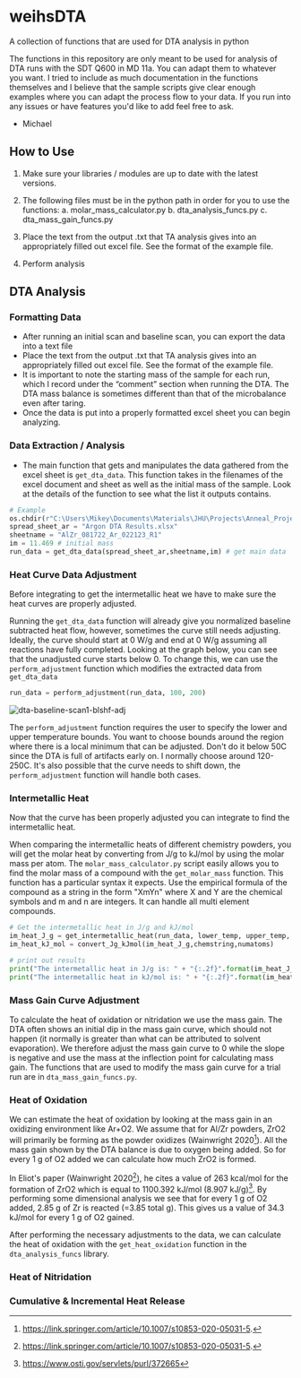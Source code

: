 # weihsDTA
A collection of functions that are used for DTA analysis in python

The functions in this repository are only meant to be used for analysis of DTA runs with the SDT Q600 in MD 11a.
You can adapt them to whatever you want. I tried to include as much documentation in the functions themselves and I believe that the 
sample scripts give clear enough examples where you can adapt the process flow to your data. If you run into any issues or have features 
you'd like to add feel free to ask.

- Michael

## How to Use 
1) Make sure your libraries / modules are up to date with the latest versions.
2) The following files must be in the python path in order for you to use the functions:
      a. molar_mass_calculator.py
      b. dta_analysis_funcs.py
      c. dta_mass_gain_funcs.py
      
3) Place the text from the output .txt that TA analysis gives into an appropriately filled out excel file. See the format
  of the example file.
4) Perform analysis

## DTA Analysis 

### Formatting Data
- After running an initial scan and baseline scan, you can export the data into a text file
- Place the text from the output .txt that TA analysis gives into an appropriately filled out excel file. See the format
  of the example file.
- It is important to note the starting mass of the sample for each run, which I record under the “comment” section when running the DTA. 
  The DTA mass balance is sometimes different than that of the microbalance even after taring.
- Once the data is put into a properly formatted excel sheet you can begin analyzing.

### Data Extraction / Analysis
- The main function that gets and manipulates the data gathered from the excel sheet is `get_dta_data`. This function takes in the filenames of the excel document and sheet as well as the initial mass of the sample. Look at the details of the function to see what the list it outputs contains.

```python
# Example
os.chdir(r"C:\Users\Mikey\Documents\Materials\JHU\Projects\Anneal_Project\DTA")
spread_sheet_ar = "Argon DTA Results.xlsx"
sheetname = "AlZr_081722_Ar_022123_R1"
im = 11.469 # initial mass
run_data = get_dta_data(spread_sheet_ar,sheetname,im) # get main data
```

### Heat Curve Data Adjustment
Before integrating to get the intermetallic heat we have to make sure the heat curves are properly adjusted.

Running the `get_dta_data` function will already give you normalized baseline subtracted heat flow, however, sometimes the curve still needs adjusting. Ideally, the curve should start at 0 W/g and end at 0 W/g assuming all reactions have fully completed. Looking at the graph below, you can see that the unadjusted curve starts below 0. To change this, we can use the `perform_adjustment` function which modifies the extracted data from `get_dta_data`
```python
run_data = perform_adjustment(run_data, 100, 200)
```
![dta-baseline-scan1-blshf-adj](https://github.com/micuzzo22/weihsDTA/assets/114498532/688484e9-5cba-4000-9568-4945310a8b93)

The `perform_adjustment` function requires the user to specify the lower and upper temperature bounds. You want to choose bounds around the region where there is a local minimum that can be adjusted. Don't do it below 50C since the DTA is full of artifacts early on. I normally choose around 120-250C. It's also possible that the curve needs to shift down, the `perform_adjustment` function will handle both cases.

### Intermetallic Heat
Now that the curve has been properly adjusted you can integrate to find the intermetallic heat. 

When comparing the intermetallic heats of different chemistry powders, you will get the molar heat by converting from J/g to kJ/mol by using the molar mass per atom. The `molar_mass_calculator.py` script easily allows you to find the molar mass of a compound with the `get_molar_mass` function. This function has a particular syntax it expects. Use the empirical formula of the compound as a string in the form "XmYn" where X and Y are the chemical symbols and m and n are integers. It can handle all multi element compounds. 

```python
# Get the intermetallic heat in J/g and kJ/mol
im_heat_J_g = get_intermetallic_heat(run_data, lower_temp, upper_temp, im)
im_heat_kJ_mol = convert_Jg_kJmol(im_heat_J_g,chemstring,numatoms)

# print out results
print("The intermetallic heat in J/g is: " + "{:.2f}".format(im_heat_J_g))
print("The intermetallic heat in kJ/mol is: " + "{:.2f}".format(im_heat_kJ_mol))
```

### Mass Gain Curve Adjustment
To calculate the heat of oxidation or nitridation we use the mass gain. The DTA often shows an initial dip in the mass gain curve, which should not happen (it normally is greater than what can be attributed to solvent evaporation). We therefore adjust the mass gain curve to 0 while the slope is negative and use the mass at the inflection point for calculating mass gain. The functions that are used to modify the mass gain curve for a trial run are in `dta_mass_gain_funcs.py`. 


### Heat of Oxidation
We can estimate the heat of oxidation by looking at the mass gain in an oxidizing environment like Ar+O2. We assume that for Al/Zr powders, ZrO2 will primarily be forming as the powder oxidizes (Wainwright 2020[^1]). All the mass gain shown by the DTA balance is due to oxygen being added. So for every 1 g of O2 added we can calculate how much ZrO2 is formed.

In Eliot's paper (Wainwright 2020[^1]), he cites a value of 263 kcal/mol for the formation of ZrO2 which is equal to 1100.392 kJ/mol (8.907 kJ/g)[^2]. By performing some dimensional analysis we see that for every 1 g of O2 added, 2.85 g of Zr is reacted (=3.85 total g). This gives us a value of 34.3 kJ/mol for every 1 g of O2 gained.

After performing the necessary adjustments to the data, we can calculate the heat of oxidation with the `get_heat_oxidation` function in the `dta_analysis_funcs` library.

### Heat of Nitridation


### Cumulative & Incremental Heat Release

[^1]: https://link.springer.com/article/10.1007/s10853-020-05031-5.
[^2]: https://www.osti.gov/servlets/purl/372665 






